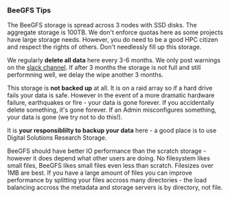 ### BeeGFS Tips

The BeeGFS storage is spread across 3 nodes with SSD disks.  The aggregate storage is 100TB.  We don't enforce quotas here as some projects have large storage needs.  However, you do need to be a good HPC citizen and respect the rights of others.  Don't needlessly fill up this storage.

We regularly **delete all data** here every 3-6 months.  We only post warnings on the [slack channel](https://uwrc.slack.com/).  If after 3 months the storage is not full and still performning well, we delay the wipe another 3 months.

This storage is **not backed up** at all.  It is on a raid array so if a hard drive fails your data is safe.  However in the event of a more dramatic hardware failure, earthquakes or fire - your data is gone forever.  If you accidentally delete something, it's gone forever. If an Admin misconfigures something, your data is gone (we try not to do this!).

It is **your responsiblilty to backup your data** here - a good place is to use Digital Solutions Research Storage.

BeeGFS should have better IO performance than the scratch storage - however it does depend what other users are doing.  No filesystem likes small files, BeeGFS likes small files even less than scratch.  Filesizes over 1MB are best.   If you have a large amount of files you can improve performance by splitting your files accross many directories - the load balancing accross the metadata and storage servers is by directory, not file.
